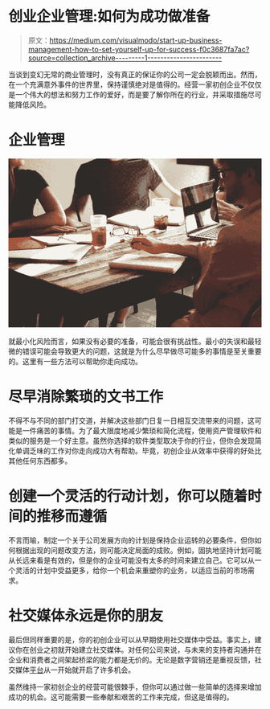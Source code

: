 # 创业企业管理:如何为成功做准备

> 原文：<https://medium.com/visualmodo/start-up-business-management-how-to-set-yourself-up-for-success-f0c3687fa7ac?source=collection_archive---------1----------------------->

当谈到变幻无常的商业管理时，没有真正的保证你的公司一定会脱颖而出。然而，在一个充满意外事件的世界里，保持谨慎绝对是值得的。经营一家初创企业不仅仅是一个伟大的想法和努力工作的爱好，而是要了解你所在的行业，并采取措施尽可能降低风险。

# 企业管理

![](img/99d75d94fb2dbdceb8c01efd1a764b06.png)

就最小化风险而言，如果没有必要的准备，可能会很有挑战性。最小的失误和最轻微的错误可能会导致更大的问题，这就是为什么尽早做尽可能多的事情是至关重要的。这里有一些方法可以帮助你走向成功。

# 尽早消除繁琐的文书工作

不得不与不同的部门打交道，并解决这些部门日复一日相互交流带来的问题，这可能是一件痛苦的事情。为了最大限度地减少繁琐和简化流程，使用资产管理软件和类似的服务是一个好主意。虽然你选择的软件类型取决于你的行业，但你会发现简化单调乏味的工作对你走向成功大有帮助。毕竟，初创企业从效率中获得的好处比其他任何东西都多。

# 创建一个灵活的行动计划，你可以随着时间的推移而遵循

不言而喻，制定一个关于公司发展方向的计划是保持企业运转的必要条件，但你如何根据出现的问题改变方法，则可能决定局面的成败。例如，固执地坚持计划可能从长远来看是有效的，但是你的企业可能没有太多的时间来建立自己。它可以从一个灵活的计划中受益更多，给你一个机会来重塑你的业务，以适应当前的市场需求。

# 社交媒体永远是你的朋友

最后但同样重要的是，你的初创企业可以从早期使用社交媒体中受益。事实上，建议你在创业之初就开始建立社交媒体。对任何公司来说，与未来的支持者沟通并在企业和消费者之间架起桥梁的能力都是无价的。无论是数字营销还是重视反馈，社交媒体[平台](https://awards.visualmodo.com/)从一开始就开启了许多机会。

虽然维持一家初创企业的经营可能很棘手，但你可以通过做一些简单的选择来增加成功的机会。这可能需要一些奉献和艰苦的工作来完成，但这是值得的。